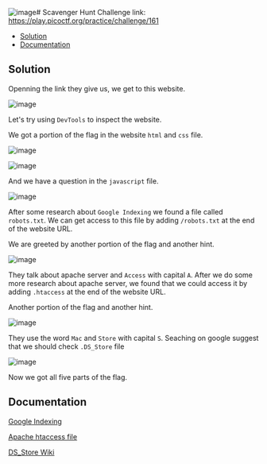 ![image](https://github.com/user-attachments/assets/85364798-5793-4f09-b3c4-9f20c1133e71)# Scavenger Hunt
Challenge link: https://play.picoctf.org/practice/challenge/161
- [Solution](#soluton)
- [Documentation](#documentation)
## Solution
Openning the link they give us, we get to this website.

![image](https://github.com/user-attachments/assets/5b11f970-ccb8-4a70-9acb-d6187a2bb95c)

Let's try using `DevTools` to inspect the website.

We got a portion of the flag in the website `html` and `css` file.

![image](https://github.com/user-attachments/assets/1ab3d6ea-081d-43af-98d9-7dee6308a638)

![image](https://github.com/user-attachments/assets/22bb48e4-7759-48a6-a8d2-4c2e994d3c43)

And we have a question in the `javascript` file. 

![image](https://github.com/user-attachments/assets/7772c843-557a-4e17-b8a7-578dfb2095fb)

After some research about `Google Indexing` we found a file called `robots.txt`. We can get access to this file by adding `/robots.txt` at the end of the website URL.

We are greeted by another portion of the flag and another hint.

![image](https://github.com/user-attachments/assets/3e2948f0-b83b-45ac-be9a-45eb2900dbdd)

They talk about apache server and `Access` with capital `A`. After we do some more research about apache server, we found that we could access it by adding `.htaccess` at the end of the website URL.

Another portion of the flag and another hint. 

![image](https://github.com/user-attachments/assets/760b87c6-776b-437e-bc98-ecba5042f6f9)

They use the word `Mac` and `Store` with capital `S`. Seaching on google suggest that we should check `.DS_Store` file

![image](https://github.com/user-attachments/assets/8d6e5ecf-7200-43c2-97c9-567fa9f97d7e)

Now we got all five parts of the flag.
## Documentation
[Google Indexing](https://support.google.com/webmasters/answer/7645831?hl=en)

[Apache htaccess file](https://httpd.apache.org/docs/2.4/howto/htaccess.html)

[DS_Store Wiki](https://en.wikipedia.org/wiki/.DS_Store)

